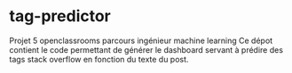 # tag-predictor
Projet 5 openclassrooms parcours ingénieur machine learning
Ce dépot contient le code permettant de générer le dashboard servant à prédire des tags stack overflow en fonction du texte du post.
